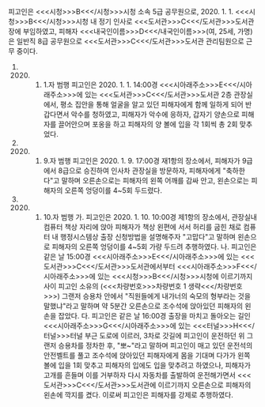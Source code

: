 피고인은 <<<시청>>>B<<</시청>>>시청 소속 5급 공무원으로, 2020. 1. 1. <<<시청>>>B<<</시청>>>시청 내 정기 인사로 <<<도서관>>>C<<</도서관>>>도서관장에 부임하였고, 피해자 <<<내국인이름>>>D<<</내국인이름>>>(여, 25세, 가명)은 일반직 8급 공무원으로 <<<도서관>>>C<<</도서관>>>도서관 관리팀원으로 근무 중이다.
1. 2020. 1. 1.자 범행
피고인은 2020. 1. 1. 14:00경 <<<시아래주소>>>E<<</시아래주소>>>에 있는 <<<도서관>>>C<<</도서관>>>도서관 2층 관장실에서, 평소 집안을 통해 얼굴을 알고 있던 피해자에게 함께 일하게 되어 반갑다면서 악수를 청하였고, 피해자가 악수에 응하자, 갑자기 양손으로 피해자를 끌어안으며 포옹을 하고 피해자의 양 볼에 입을 각 1회씩 총 2회 맞추었다.
2. 2020. 1. 9.자 범행
피고인은 2020. 1. 9. 17:00경 재1항의 장소에서, 피해자가 9급에서 8급으로 승진하여 인사차 관장실을 방문하자, 피해자에게 "축하한다"고 말하며 오른손으로는 피해자의 왼쪽 어깨를 감싸 안고, 왼손으로는 피해자의 오른쪽 엉덩이를 4~5회 두드렸다.
3. 2020. 1. 10.자 범행
가. 피고인은 2020. 1. 10. 10:00경 제1항의 장소에서, 관장실내 컴퓨터 책상 자리에 앉아 피해자가 책상 왼편에 서서 허리를 굽힌 채로 컴퓨터 내 행정시스템상 출장 신청방법을 설명해주자 "고맙다"고 말하며 왼손으로 피해자의 오른쪽 엉덩이를 4~5회 가량 두드려 추행하였다.
나. 피고인은 같은 날 15:00경 <<<시아래주소>>>E<<</시아래주소>>>에 있는 <<<도서관>>>C<<</도서관>>>도서관에서부터 <<<시아래주소>>>F<<</시아래주소>>>에 있는 <<<시청>>>B<<</시청>>>시청에 이르기까지 사이 피고인 소유의 (<<<차량번호>>>차량번호 1 생략<<</차량번호>>>) 그랜저 승용차 안에서 "직원들에게 내가너의 숙모의 형부라는 것을 말했냐"라고 말하며 약 5분간 오른손으로 조수석에 앉아있던 피해자의 왼손을 잡았다.
다. 피고인은 같은 날 16:00경 출장을 마치고 돌아오는 길인 <<<시아래주소>>>G<<</시아래주소>>>에 있는 <<<터널>>>H<<</터널>>>터널 부근 도로에 이르러, 3차로 갓길에 피고인이 운전하던 위 그랜저 승용차를 정차한 후, "뽀~"라고 말하며 피고인이 매고 있던 운전석의 안전벨트를 풀고 조수석에 앉아있던 피해자에게 몸을 기대며 다가가 왼쪽 볼에 입을 1회 맞추고 피해자의 입에도 입을 맞추려고 하였으나, 피해자가 고개를 흔들며 이를 거부하자 다시 자동차를 출발하여 운전해가면서 <<<도서관>>>C<<</도서관>>>도서관에 이르기까지 오른손으로 피해자의 왼손에 깍지를 켰다.
이로써 피고인은 피해자를 강제로 추행하였다.